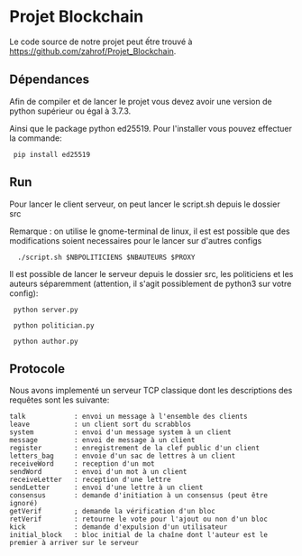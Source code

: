 # Projet Blockchain

Le code source de notre projet peut ếtre trouvé à https://github.com/zahrof/Projet_Blockchain.

## Dépendances

Afin de compiler et de lancer le projet vous devez avoir une version de python supérieur ou égal à 3.7.3.

Ainsi que le package python ed25519. Pour l'installer  vous pouvez effectuer la commande: 


```  pip install ed25519 ```

## Run

Pour lancer le client serveur, on peut lancer le script.sh depuis le dossier src

Remarque : on utilise le gnome-terminal de linux, il est est possible que des modifications soient necessaires pour le lancer sur d'autres configs

```  ./script.sh $NBPOLITICIENS $NBAUTEURS $PROXY```

Il est possible de lancer le serveur depuis le dossier src, les politiciens et les auteurs séparemment (attention, il s'agit possiblement de python3 sur votre config):

```  python server.py ```

```  python politician.py  ```

```  python author.py ```

## Protocole 

Nous avons implementé un serveur TCP classique dont les descriptions des requêtes sont les suivante: 
```
talk            : envoi un message à l'ensemble des clients
leave           : un client sort du scrabblos
system          : envoi d'un message system à un client
message         : envoi de message à un client
register        : enregistrement de la clef public d'un client
letters_bag     : envoie d'un sac de lettres à un client
receiveWord     : reception d'un mot
sendWord        : envoi d'un mot à un client
receiveLetter   : reception d'une lettre
sendLetter      : envoi d'une lettre à un client
consensus       : demande d'initiation à un consensus (peut être ignoré)
getVerif        ; demande la vérification d'un bloc
retVerif        : retourne le vote pour l'ajout ou non d'un bloc
kick            : demande d'expulsion d'un utilisateur
initial_block   : bloc initial de la chaîne dont l'auteur est le premier à arriver sur le serveur
```
